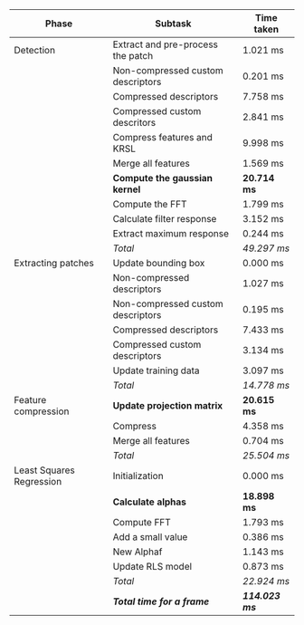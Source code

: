 | Phase | Subtask | Time taken |
|--------------------------|-------------------------------------|-----------------|
| Detection | Extract and pre-process the patch | 1.021 ms |
|  | Non-compressed custom descriptors | 0.201 ms |
|  | Compressed descriptors | 7.758 ms |
|  | Compressed custom descritors | 2.841 ms |
|  | Compress features and KRSL | 9.998 ms |
|  | Merge all features | 1.569 ms |
|  | **Compute the gaussian kernel** | **20.714 ms** |
|  | Compute the FFT | 1.799 ms |
|  | Calculate filter response | 3.152 ms |
|  | Extract maximum response | 0.244 ms |
|  | *Total* | *49.297 ms* |
| Extracting patches | Update bounding box | 0.000 ms |
|  | Non-compressed descriptors | 1.027 ms |
|  | Non-compressed custom descriptors | 0.195 ms |
|  | Compressed descriptors | 7.433 ms |
|  | Compressed custom descriptors | 3.134 ms |
|  | Update training data | 3.097 ms |
|  | *Total* | *14.778 ms* |
| Feature compression | **Update projection matrix** | **20.615 ms** |
|  | Compress | 4.358 ms |
|  | Merge all features | 0.704 ms |
|  | *Total* | *25.504 ms* |
| Least Squares Regression | Initialization | 0.000 ms |
|  | **Calculate alphas** | **18.898 ms** |
|  | Compute FFT | 1.793 ms |
|  | Add a small value | 0.386 ms |
|  | New Alphaf | 1.143 ms |
|  | Update RLS model | 0.873 ms |
|  | *Total* | *22.924 ms* |
|  | ***Total time for a frame*** | ***114.023 ms*** |
